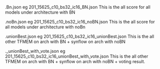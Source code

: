 

.Bn.json eg 201_15625_c10_bs32_ic16_BN.json
This is the all score for all models under architecture with BN

.noBn.json eg 201_15625_c10_bs32_ic16_noBN.json
This is the all score for all models under architecture with noBn


.unionBest.json eg 201_15625_c10_bs32_ic16_unionBest.json
This is the all other TFMEM on arch with BN + synflow on arch with noBN


._unionBest_with_vote.json eg 201_15625_c10_bs32_ic16_unionBest_with_vote.json
This is the all other TFMEM on arch with BN + synflow on arch with noBN + voting result.
